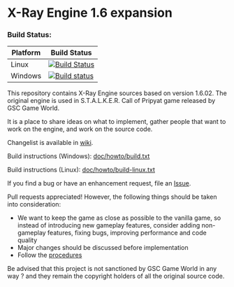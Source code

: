 X-Ray Engine 1.6 expansion
==========================

### Build Status:

|Platform|Build Status|
|--------|------|
| Linux |[![Build Status](https://api.travis-ci.org/q4a/xray-16.svg?branch=linux)](https://travis-ci.org/q4a/xray-16)|
| Windows |[![Build status](https://ci.appveyor.com/api/projects/status/beb4c2xtyru4galx?svg=true)](https://ci.appveyor.com/project/q4a/xray-16)|

This repository contains X-Ray Engine sources based on version 1.6.02.
The original engine is used in S.T.A.L.K.E.R. Call of Pripyat game released by GSC Game World.

It is a place to share ideas on what to implement, gather people that want to work on the engine,
and work on the source code.

Changelist is available in [wiki](https://github.com/OpenXRay/xray-16/wiki/Changes).

Build instructions (Windows): [doc/howto/build.txt](doc/howto/build.txt)

Build instructions (Linux): [doc/howto/build-linux.txt](doc/howto/build-linux.txt)

If you find a bug or have an enhancement request, file an [Issue](https://github.com/openxray/xray-16/issues).

Pull requests appreciated! However, the following things should be taken into consideration:
* We want to keep the game as close as possible to the vanilla game, so instead of introducing new gameplay features,
  consider adding non-gameplay features, fixing bugs, improving performance and code quality
* Major changes should be discussed before implementation
* Follow the [procedures](doc/procedure)

Be advised that this project is not sanctioned by GSC Game World in any way ? and they remain the copyright holders
of all the original source code.
